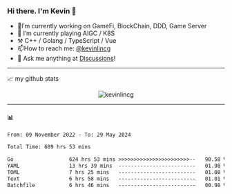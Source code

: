 ### Hi there. I'm Kevin 👋

- 🔭I’m currently working on GameFi, BlockChain, DDD, Game Server
- 🌱 I’m currently playing AIGC / K8S
-   :hammer_and_pick: C++ / Golang / TypeScript / Vue
- 📫How to reach me: [@kevinlincg](https://twitter.com/kevinlincg) 
-   :thought_balloon: Ask me anything at [Discussions](https://github.com/kevinlincg/kevinlincg/issues/new)!

---

📈 my github stats

<p align="center"> <img src="https://github-readme-stats-ouuan.vercel.app/api?username=kevinlincg&theme=dark&show_icons=true&count_private=true" alt="kevinlincg" />

---

#### :bar_chart: 

<!--START_SECTION:waka-->

```txt
From: 09 November 2022 - To: 29 May 2024

Total Time: 689 hrs 53 mins

Go                  624 hrs 53 mins >>>>>>>>>>>>>>>>>>>>>>>--   90.58 %
YAML                13 hrs 39 mins  -------------------------   01.98 %
TOML                7 hrs 25 mins   -------------------------   01.08 %
Text                6 hrs 58 mins   -------------------------   01.01 %
Batchfile           6 hrs 46 mins   -------------------------   00.98 %
```

<!--END_SECTION:waka-->
